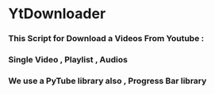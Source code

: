 # YtDownloader

### This Script for Download a Videos From Youtube :

### Single Video , Playlist , Audios

### We use a PyTube library also , Progress Bar library
